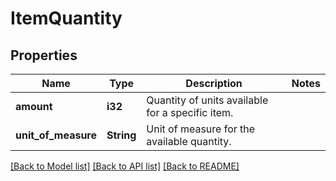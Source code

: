 # ItemQuantity

## Properties

Name | Type | Description | Notes
------------ | ------------- | ------------- | -------------
**amount** | **i32** | Quantity of units available for a specific item. | 
**unit_of_measure** | **String** | Unit of measure for the available quantity. | 

[[Back to Model list]](../README.md#documentation-for-models) [[Back to API list]](../README.md#documentation-for-api-endpoints) [[Back to README]](../README.md)


